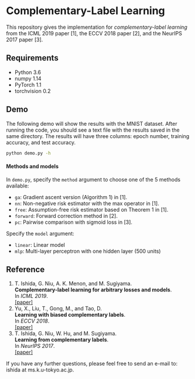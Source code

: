 # Complementary-Label Learning

This repository gives the implementation for *complementary-label learning* from the ICML 2019 paper [1], the ECCV 2018 paper [2], and the NeurIPS 2017 paper [3].

## Requirements
- Python 3.6
- numpy 1.14
- PyTorch 1.1
- torchvision 0.2

## Demo
The following demo will show the results with the MNIST dataset.  After running the code, you should see a text file with the results saved in the same directory.  The results will have three columns: epoch number, training accuracy, and test accuracy.

```bash
python demo.py -h
```

#### Methods and models
In `demo.py`, specify the `method` argument to choose one of the 5 methods available:

- `ga`: Gradient ascent version (Algorithm 1) in [1].
- `nn`: Non-negative risk estimator with the max operator in [1].
- `free`: Assumption-free risk estimator based on Theorem 1 in [1].
- `forward`: Forward correction method in [2].
- `pc`: Pairwise comparison with sigmoid loss in [3].

Specify the `model` argument:

- `linear`: Linear model
- `mlp`: Multi-layer perceptron with one hidden layer (500 units)

## Reference
1. T. Ishida, G. Niu, A. K. Menon, and M. Sugiyama.<br>**Complementary-label learning for arbitrary losses and models**.<br>In *ICML 2019*.<br>[[paper]](https://arxiv.org/abs/1810.04327)
2. Yu, X., Liu, T., Gong, M., and Tao, D.<br>**Learning with biased complementary labels**.<br>In *ECCV 2018*.<br>[[paper]](https://arxiv.org/abs/1711.09535)
3. T. Ishida, G. Niu, W. Hu, and M. Sugiyama.<br>**Learning from complementary labels**.<br>In *NeurIPS 2017*.<br>[[paper]](https://arxiv.org/abs/1705.07541)

If you have any further questions, please feel free to send an e-mail to: ishida at ms.k.u-tokyo.ac.jp.
